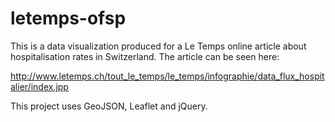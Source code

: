 letemps-ofsp
============

This is a data visualization produced for a Le Temps online article about hospitalisation rates in Switzerland. The article can be seen here:

http://www.letemps.ch/tout_le_temps/le_temps/infographie/data_flux_hospitalier/index.jpp

This project uses GeoJSON, Leaflet and jQuery.
